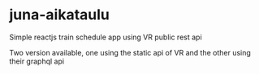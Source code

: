 # juna-aikataulu
Simple reactjs train schedule app using VR public rest api

Two version available, one using the static api of VR
and the other using their graphql api

